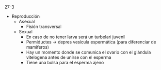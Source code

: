 27-3
- Reproducción
	- Asexual
		- Fisión transversal
	- Sexual
		- En caso de no tener larva será un turbelari juvenil
		- Permiductes → depres vesícula espermática (para diferenciar de mamíferos)
		- Hay un momento donde se comunica el ovario con el glándula vitelogena antes de unirse con el esperma
		- Tiene una bolsa para el esperma ajeno